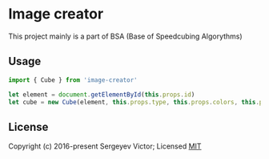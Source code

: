 # Image creator
This project mainly is a part of BSA (Base of Speedcubing Algorythms)

## Usage
```js
import { Cube } from 'image-creator'

let element = document.getElementById(this.props.id)
let cube = new Cube(element, this.props.type, this.props.colors, this.props.width)
```

## License
Copyright (c) 2016-present Sergeyev Victor; Licensed [MIT](http://opensource.org/licenses/MIT)
